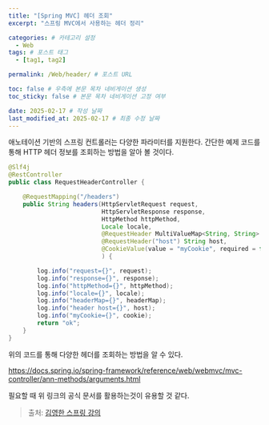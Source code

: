 ```yaml
---
title: "[Spring MVC] 헤더 조회"
excerpt: "스프링 MVC에서 사용하는 헤더 정리"

categories: # 카테고리 설정
  - Web
tags: # 포스트 태그
  - [tag1, tag2]

permalink: /Web/header/ # 포스트 URL

toc: false # 우측에 본문 목차 네비게이션 생성
toc_sticky: false # 본문 목차 네비게이션 고정 여부

date: 2025-02-17 # 작성 날짜
last_modified_at: 2025-02-17 # 최종 수정 날짜
---
```


애노테이션 기반의 스프링 컨트롤러는 다양한 파라미터를 지원한다. 간단한 예제 코드를 통해
HTTP 헤더 정보를 조회하는 방법을 알아 볼 것이다.

```java
@Slf4j
@RestController
public class RequestHeaderController {

    @RequestMapping("/headers")
    public String headers(HttpServletRequest request,
                          HttpServletResponse response,
                          HttpMethod httpMethod,
                          Locale locale,
                          @RequestHeader MultiValueMap<String, String> headerMap,
                          @RequestHeader("host") String host,
                          @CookieValue(value = "myCookie", required = false) String cookie
                          ) {

        log.info("request={}", request);
        log.info("response={}", response);
        log.info("httpMethod={}", httpMethod);
        log.info("locale={}", locale);
        log.info("headerMap={}", headerMap);
        log.info("header host={}", host);
        log.info("myCookie={}", cookie);
        return "ok";
    }
}
```

위의 코드를 통해 다양한 헤더를 조회하는 방법을 알 수 있다.

https://docs.spring.io/spring-framework/reference/web/webmvc/mvc-controller/ann-methods/arguments.html

필요할 때 위 링크의 공식 문서를 활용하는것이 유용할 것 같다.

> 출처: [김영한 스프링 강의](https://www.inflearn.com/roadmaps/373)